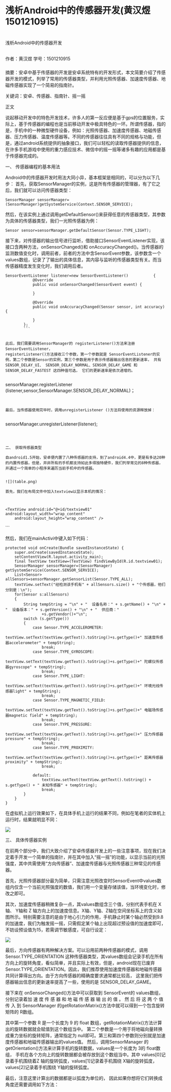 # 浅析Android中的传感器开发(黄汉煜    1501210915)


# 

浅析Android中的传感器开发


## 

作者：黄汉煜
学号：1501210915


### 

摘要：安卓中基于传感器的开发是安卓系统特有的开发形式，本文简要介绍了传感器开发的模式，列举了常用的传感器类型，并利用光照传感器、加速度传感器、地磁传感器实现了一个简易的指南针。

关键词：安卓、传感器、指南针、摇一摇

正文

说起移动开发中的特色开发技术，许多人的第一反应便是基于gps的位置服务，实际上，基于传感器的编程也是当前移动开发中极具特色的一环。所谓传感器，指的是，手机中的一种微型硬件设备，例如：光照传感器、加速度传感器、地磁传感器、压力传感器、温度传感器等。不同的传感器往往具有不同的规格与功能，但是，通过android系统提供的抽象接口，我们可以轻松的读取传感器提供的信息，在许多手机游戏中使用的重力感应技术、微信中的摇一摇等诸多有趣的应用都是基于传感器完成的。


一、	传感器编程的基本用法

Android中的传感器开发时用法大同小异，基本框架是相同的，可以分为以下几步：
首先，获取SensorManager的实例，这是所有传感器的管理器，有了它之后，我们就可以访问传感器类型：

 ```SensorManager sensorManager=(SensorManager)getSystemService(Context.SENSOR_SERVICE);```
 
然后，在该实例上通过调用getDefaultSensor()来获得任意的传感器类型，其参数为具体的传感器类型，我们一光照传感器为例：
 
 ```Sensor sensor=sensorManager.getDefaultSensor(Sensor.TYPE_LIGHT);```
 
接下来，对传感器的输出信号进行监听，借助接口SensorEventListener实现，该接口含两种方法，onSensorChanged()和 onAccuracyChanged()。当传感器的监测数值变化时，调用前者，前者的方法中含SensorEvent参数，该参数含一个values数组，记录了了输出的具体信息，其内容与监听的传感器类型有关。而当传感器精度发生变化时，我们调用后者。

```
SensorEventListener listener=new SensorEventListener()           {
            @Override
            public void onSensorChanged(SensorEvent event) {

            }

            @Override
            public void onAccuracyChanged(Sensor sensor, int accuracy) {

            }
        };
        ```
 
 
此后，我们需要调用SensorManager的 registerListener()方法来注册 SensorEventListener，
registerListener()方法接收三个参数，第一个参数就是 SensorEventListener的实例，第二个参数是Sensor的实例，第三个参数是用于表示传感器输出信息的更新速率， 共有SENSOR_DELAY_UI、 SENSOR_DELAY_NORMAL、SENSOR_DELAY_GAME 和 SENSOR_DELAY_FASTEST 这四种值可选， 它们的更新速率是依次递增的。


```
sensorManager.registerListener
(listener,sensor,SensorManager.SENSOR_DELAY_NORMAL)；
```
 
 
最后，当传感器使用完毕时，调用unregisterListener ()方法将使用的资源释放掉：
 
 ```
 sensorManager.unregisterListener(listener);
 ```
 

 
 二、	获取传感器类型
 
自android1.5开始，安卓便内置了八种传感器的支持，到了android4.4中，更是有多达20种的内置传感器，但是，并非所有的手机都支持如此多得独特硬件，我们列举常见的8种传感器，并通过一个简单的小程序来遍历当前手机中的传感器。


![](table.png)

首先，我们在布局文件中加入textview以显示本机的情况：



```
<RelativeLayout xmlns:android="http://schemas.android.com/apk/res/android"
    xmlns:tools="http://schemas.android.com/tools" android:layout_width="match_parent"
    android:layout_height="match_parent" android:paddingLeft="@dimen/activity_horizontal_margin"
    android:paddingRight="@dimen/activity_horizontal_margin"
    android:paddingTop="@dimen/activity_vertical_margin"
    android:paddingBottom="@dimen/activity_vertical_margin" tools:context=".MainActivity">

    <TextView android:id="@+id/textview01" android:layout_width="wrap_content"
        android:layout_height="wrap_content" />

</RelativeLayout>
```

然后，我们在mainActivi中键入如下代码：

```
protected void onCreate(Bundle savedInstanceState) {
    super.onCreate(savedInstanceState);
    setContentView(R.layout.activity_main);
    final TextView textView=(TextView) findViewById(R.id.textview01);
    SensorManager sensorManager=(SensorManager) getSystemService(Context.SENSOR_SERVICE);
    List<Sensor> allSensors=sensorManager.getSensorList(Sensor.TYPE_ALL);
    textView.setText("经检测该手机有" + allSensors.size() + "个传感器，他们分别是：\n");
    for(Sensor s:allSensors)
    {
        String tempString = "\n" + "  设备名称：" + s.getName() + "\n" + "  设备版本：" + s.getVersion() + "\n" + "  供应商："
                +s.getVendor()+"\n";
        switch (s.getType())
        {
            case Sensor.TYPE_ACCELEROMETER:
                textView.setText(textView.getText().toString()+s.getType()+" 加速度传感器accelerometer" + tempString);
                break;
            case Sensor.TYPE_GYROSCOPE:
                textView.setText(textView.getText().toString()+s.getType()+" 陀螺仪传感器gyroscope" + tempString);
                break;
            case Sensor.TYPE_LIGHT:
                textView.setText(textView.getText().toString()+s.getType()+" 环境光线传感器light" + tempString);
                break;
            case Sensor.TYPE_MAGNETIC_FIELD:
                textView.setText(textView.getText().toString()+s.getType()+" 电磁场传感器magnetic field" + tempString);
                break;
            case Sensor.TYPE_PRESSURE:
                textView.setText(textView.getText().toString()+s.getType()+" 压力传感器pressure" + tempString);
                break;
            case Sensor.TYPE_PROXIMITY:
                textView.setText(textView.getText().toString()+s.getType()+" 距离传感器proximity" + tempString);
                break;

            default:
                textView.setText(textView.getText().toString() + s.getType() + " 未知传感器" + tempString);
                break;
        }
    }
}

```

在虚拟机上运行效果如下，在具体手机上运行的结果不同，例如在笔者的实体机上运行时，结果就明显不同：

![](sensorType.png)


三、	具体传感器实例

在前两个部分中，我们大致介绍了安卓传感器开发上的一些注意事项，现在我们决定着手开发一个简单的指南针，并在其中加入“摇一摇”的功能，以显示当前的光照强度，其中共需使用“方向传感器”、加速度传感器与光照传感器三种常见的传感器。

首先，光照传感器部分最为简单，只需注意光照改变时SensorEvent中values数组内仅含一个当前光照强度的数值，我们用一个变量存储该值，当环境变化时，修改之即可。

其次，加速度传感器稍微复杂一点，其values数组含三个值，分别代表手机在 X轴、 Y轴和 Z 轴方向上的加速度信息。X轴、Y轴、Z轴在空间坐标系上的含义如图所示。特别需要注意的是由于地心引力的作用，手机静止时某个轴必然受到9.8的加速度，我们为触发摇一摇，只需假定某个轴上出现超过预设值的加速度即可，不妨设预设值为15，若需调节敏感度，可自行设定：

![](3.png)

最后，方向传感器有两种解决方案。可以沿用前两种传感器的模式，调用Sensor.TYPE_ORIENTATION 这种传感器类型，其values数组会记录手机在所有方向上的旋转角度，看似简单，并且实际上有效，但是，android现在已废弃Sensor.TYPE_ORIENTATION。因此，我们推荐使用加速度传感器和地磁传感器共同计算得出方向。由于方向传感器的精确度要求通常都比较高， 这里我们把传感器输出信息的更新速率提高了一些，使用的是 SENSOR_DELAY_GAME。

接下来在 onSensorChanged()方法中可以获取到 SensorEvent的 values数组，分别记录着加 速 度 传 感 器 和 地 磁 传 感 器 输 出 的 值 。 然 后 将 这 两 个 值 传 入 到 SensorManager 的getRotationMatrix()方法中就可以得到一个包含旋转矩阵的 R数组。

其中第一个参数 R 是一个长度为 9 的 float 数组，getRotationMatrix()方法计算出的旋转数据就会赋值到这个数组当中。 第二个参数是一个用于将地磁向量转换成重力坐标的旋转矩阵，通常指定为 null即可。第三和第四个参数则分别就是加速度传感器和地磁传感器输出的values值。
然后，调用SensorManager 的 getOrientation()方法来计算手机的旋转数据，values是一个长度为 3的 float数组， 手机在各个方向上的旋转数据都会被存放到这个数组当中。其中 values[0]记录着手机围绕着Z 轴的旋转弧度，values[1]记录着手机围绕 X轴的旋转弧度，values[2]记录着手机围绕 Y轴的旋转弧度。

最后，注意这里计算出的数据都是以弧度为单位的， 因此如果你想将它们转换成角度还需要调用如下方法：
